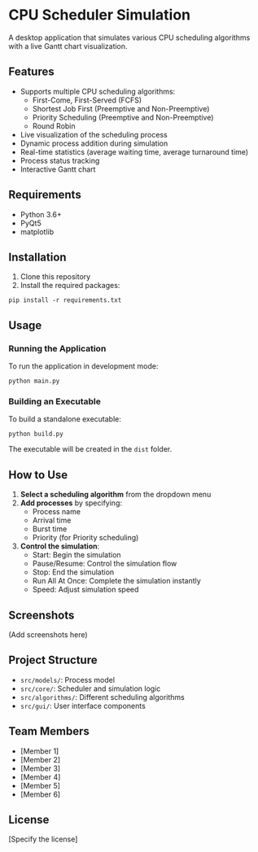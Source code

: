 # CPU Scheduler Simulation

A desktop application that simulates various CPU scheduling algorithms with a live Gantt chart visualization.

## Features

- Supports multiple CPU scheduling algorithms:
  - First-Come, First-Served (FCFS)
  - Shortest Job First (Preemptive and Non-Preemptive)
  - Priority Scheduling (Preemptive and Non-Preemptive)
  - Round Robin
- Live visualization of the scheduling process
- Dynamic process addition during simulation
- Real-time statistics (average waiting time, average turnaround time)
- Process status tracking
- Interactive Gantt chart

## Requirements

- Python 3.6+
- PyQt5
- matplotlib

## Installation

1. Clone this repository
2. Install the required packages:
```
pip install -r requirements.txt
```

## Usage

### Running the Application

To run the application in development mode:
```
python main.py
```

### Building an Executable

To build a standalone executable:
```
python build.py
```
The executable will be created in the `dist` folder.

## How to Use

1. **Select a scheduling algorithm** from the dropdown menu
2. **Add processes** by specifying:
   - Process name
   - Arrival time
   - Burst time
   - Priority (for Priority scheduling)
3. **Control the simulation**:
   - Start: Begin the simulation
   - Pause/Resume: Control the simulation flow
   - Stop: End the simulation
   - Run All At Once: Complete the simulation instantly
   - Speed: Adjust simulation speed

## Screenshots

(Add screenshots here)

## Project Structure

- `src/models/`: Process model
- `src/core/`: Scheduler and simulation logic
- `src/algorithms/`: Different scheduling algorithms
- `src/gui/`: User interface components

## Team Members

- [Member 1]
- [Member 2]
- [Member 3]
- [Member 4]
- [Member 5]
- [Member 6]

## License

[Specify the license]
